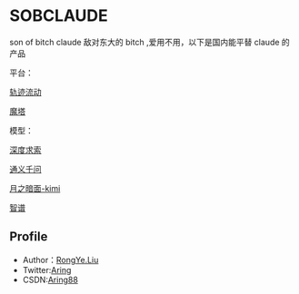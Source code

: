 # SOBCLAUDE
son of bitch claude 敌对东大的 bitch ,爱用不用，以下是国内能平替 claude 的产品


平台：


[轨迹流动](https://cloud.siliconflow.cn/i/GonFAzJZ)


[魔塔](https://modelscope.cn/)



模型：


[深度求索](https://www.deepseek.com/)


[通义千问](https://www.aliyun.com/product/tongyi?utm_content=se_1021866437)


[月之暗面-kimi](https://platform.moonshot.cn/playground)


[智谱](https://www.bigmodel.cn/invite?icode=2vtjZVrkA1BJOGpyOR21LkjPr3uHog9F4g5tjuOUqno%3D)





## Profile
- Author：[RongYe.Liu](https://rongyeliu.com/)
- Twitter:[Aring](https://x.com/Aring70652619)
- CSDN:[Aring88](https://blog.csdn.net/weixin_43272542?type=blog)
